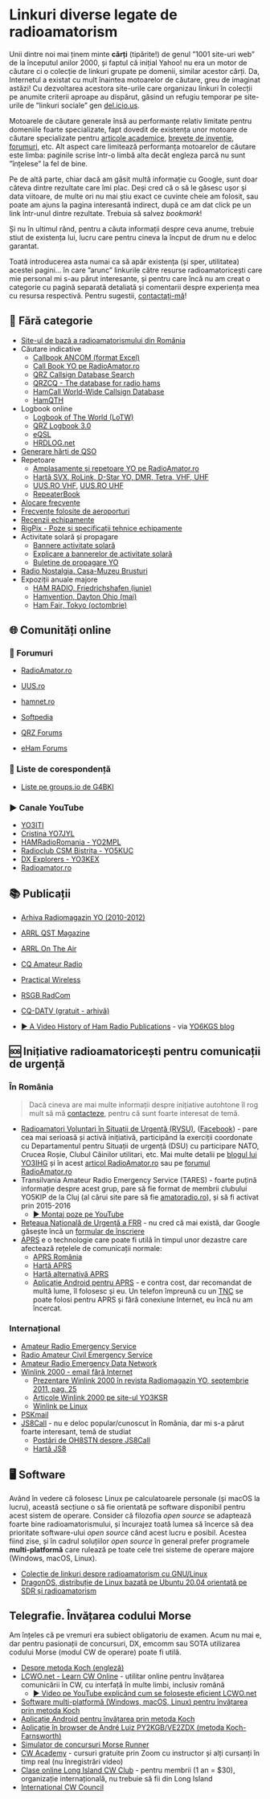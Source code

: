 # Linkuri diverse legate de radioamatorism

Unii dintre noi mai ținem minte **cărți** (tipărite!) de genul ”1001 site-uri web” de la începutul anilor 2000, și faptul că inițial Yahoo! nu era un motor de căutare ci o colecție de linkuri grupate pe domenii, similar acestor cărți. Da, Internetul a existat cu mult înaintea motoarelor de căutare, greu de imaginat astăzi! Cu dezvoltarea acestora site-urile care organizau linkuri în colecții pe anumite criterii aproape au dispărut, găsind un refugiu temporar pe site-urile de ”linkuri sociale” gen [del.icio.us](https://en.wikipedia.org/wiki/Delicious_(website)).

Motoarele de căutare generale însă au performanțe relativ limitate pentru domeniile foarte specializate, fapt dovedit de existența unor motoare de căutare specializate pentru [articole academice](https://scholar.google.com/), [brevete de invenție](https://patents.google.com/), [forumuri](https://boardreader.com/), etc. Alt aspect care limitează performanța motoarelor de căutare este limba: paginile scrise într-o limbă alta decât engleza parcă nu sunt ”înțelese” la fel de bine.

Pe de altă parte, chiar dacă am găsit multă informație cu Google, sunt doar câteva dintre rezultate care îmi plac. Deși cred că o să le găsesc ușor și data viitoare, de multe ori nu mai știu exact ce cuvinte cheie am folosit, sau poate am ajuns la pagina interesantă indirect, după ce am dat click pe un link într-unul dintre rezultate. Trebuia să salvez *bookmark*!

Și nu în ultimul rând, pentru a căuta informații despre ceva anume, trebuie stiut de existența lui, lucru care pentru cineva la încput de drum nu e deloc garantat.

Toată introducerea asta numai ca să apăr existența (și sper, utilitatea) acestei pagini... în care ”arunc” linkurile către resurse radioamatoricești care mie personal mi s-au părut interesante, și pentru care încă nu am creat o categorie cu pagină separată detaliată și comentarii despre experiența mea cu resursa respectivă. Pentru sugestii, [contactați-mă](./index.md#contact)!

## 🔗 Fără categorie

- [Site-ul de bază a radioamatorismului din România](https://www.radioamator.ro/)
- Căutare indicative
  - [Callbook ANCOM (format Excel)](https://www.ancom.ro/uploads/links_files/Callbook_16_06_20221.xlsx)
  - [Call Book YO pe RadioAmator.ro](https://www.radioamator.ro/call-book/yocall.php?call=YO5LNX)
  - [QRZ Callsign Database Search](https://www.qrz.com/db/YO5LNX)
  - [QRZCQ - The database for radio hams](https://www.qrzcq.com/call/YO5LNX)
  - [HamCall World-Wide Callsign Database](https://hamcall.net/call?callsign=YO5LNX)
  - [HamQTH](https://www.hamqth.com/YO5LNX)
- Logbook online
  - [Logbook of The World (LoTW)](http://www.arrl.org/logbook-of-the-world)
  - [QRZ Logbook 3.0](https://www.qrz.com/docs/logbook30/start)
  - [eQSL](https://www.eqsl.cc/)
  - [HRDLOG.net](http://hrdlog.net/)
- [Generare hărți de QSO](https://www.dxzone.com/best-qso-mapping-tools-to-display-contacts/)
- Repetoare
  - [Amplasamente și repetoare YO pe RadioAmator.ro](https://www.radioamator.ro/misc/amplasamente.php)
  - [Hartă SVX, RoLink, D-Star YO, DMR, Tetra, VHF, UHF](http://www.439100.ro/harta/)
  - [UUS.RO VHF](http://repetoare.uus.ro/index.html), [UUS.RO UHF](http://repetoare.uus.ro/uhf.html)
  - [RepeaterBook](https://www.repeaterbook.com/row_repeaters/Display_SS.php?state_id=RO&loc=%25&call=%25&use=%25)
- [Alocare frecvențe](https://www.radioreference.com/apps/db/?aid=8356)
- [Frecvențe folosite de aeroporturi](https://skyvector.com/airport/LRCL/Cluj-Napoca-Airport)
- [Recenzii echipamente](https://www.eham.net/reviews/)
- [RigPix - Poze și specificații tehnice echipamente](https://rigpix.com/)
- Activitate solară și propagare
  - [Bannere activitate solară](http://www.hamqsl.com/solar.html)
  - [Explicare a bannerelor de activitate solară](https://www.qsl.net/co8tw/Understanding%20HF%20propagation.pdf)
  - [Buletine de propagare YO](https://www.radioamator.ro/misc/buletinepropagare.php)
- [Radio Nostalgia. Casa-Muzeu Brusturi](http://radionostalgia-brusturi.ro/adminftp/)
- Expoziții anuale majore
  - [HAM RADIO, Friedrichshafen (iunie)](https://www.hamradio-friedrichshafen.com/)
  - [Hamvention, Dayton Ohio (mai)](https://hamvention.org/)
  - [Ham Fair, Tokyo (octombrie)](https://www.jarl.org/English/4_Library/A-4-6_ham-fair/ham-fair.htm)

## 🌐 Comunități online

### 💭 Forumuri

- [RadioAmator.ro](https://www.radioamator.ro/forum/)
- [UUS.ro](http://forum.uus.ro/)
- [hamnet.ro](http://forum.hamnet.ro/phpBB3/)
- [Softpedia](https://forum.softpedia.com/forum/653-radioamatorism/)

- [QRZ Forums](https://forums.qrz.com/)
- [eHam Forums](https://www.eham.net/forum/index)

### 📧 Liste de corespondență

- [Liste pe groups.io de G4BKI](http://www.g4bki.com/groups.htm)

### ▶️ Canale YouTube

- [YO3ITI](https://www.youtube.com/channel/UC41jXwUm1Usd4CdgN7vykZw)
- [Cristina YO7JYL](https://www.youtube.com/channel/UCqaR99awg0BcjnJ1BLX8dnw)
- [HAMRadioRomania - YO2MPL](https://www.youtube.com/user/catalinvoicu84)
- [Radioclub CSM Bistrița - YO5KUC](https://www.youtube.com/channel/UCocKejtdOGGHPaOYM46j6vA)
- [DX Explorers - YO3KEX](https://www.youtube.com/channel/UC1vqO4VwObhgT2InsrJ1Jrg)
- [Radioamator.ro](https://www.youtube.com/channel/UCwWyi81quiU4eFFyUPSR4rw)

## 📚 Publicații

- [Arhiva Radiomagazin YO (2010-2012)](http://www.yo3ksr.ro/web/index.php/radiomagazinyo)
- [ARRL QST Magazine](https://www.arrl.org/qst)
- [ARRL On The Air](http://www.arrl.org/on-the-air-magazine)
- [CQ Amateur Radio](https://cq-amateur-radio.com/)
- [Practical Wireless](https://www.radioenthusiast.co.uk/)
- [RSGB RadCom](https://rsgb.org/main/publications-archives/radcom/)
- [CQ-DATV (gratuit - arhivă)](https://cq-datv.ianp.uk/ebooks.php)

- [▶️ A Video History of Ham Radio Publications](https://www.youtube.com/watch?v=lCVUgybTmwY) - via [YO6KGS blog](https://yo6kgs.blogspot.com/2020/10/a-video-history-of-ham-radio.html)

## 🆘 Inițiative radioamatoricești pentru comunicații de urgență

### În România

> Dacă cineva are mai multe informații despre inițiative autohtone îl rog mult să mă [contacteze](./index.md#contact), pentru că sunt foarte interesat de temă.

- [Radioamatori Voluntari în Situații de Urgență (RVSU)](https://www.rvsu.ro/), ([Facebook](https://www.facebook.com/RVSU.RO/)) - pare cea mai serioasă și activă inițiativă, participând la exerciții coordonate cu Departamentul pentru Situații de urgență (DSU) cu participare NATO, Crucea Roșie, Clubul Câinilor utilitari, etc. Mai multe detalii pe [blogul lui YO3IHG](https://yo3ihg.blogspot.com/p/rvsu.html) și în acest [articol RadioAmator.ro](https://www.radioamator.ro/articole/view.php?id=1222) sau pe [forumul RadioAmator.ro](https://www.radioamator.ro/forum/viewtopic.php?t=2730)
- Transilvania Amateur Radio Emergency Service (TARES) - foarte puțină informație despre acest grup, pare să fie format de membrii clubului YO5KIP de la Cluj (al cărui site pare să fie [amatoradio.ro](https://www.amatoradio.ro/)), și să fi activat prin 2015-2016
  - [▶️ Montaj poze pe YouTube](https://www.youtube.com/watch?v=v3UUQ9aN7iA)
- [Rețeaua Națională de Urgență a FRR](https://www.radioamator.ro/articole/view.php?id=263) - nu cred că mai există, dar Google găsește încă un [formular de înscriere](https://view.officeapps.live.com/op/view.aspx?src=http%3A%2F%2Fwww.hamradio.ro%2Fwp-content%2Fuploads%2F2020%2F05%2Fcerere-rnu.docx&wdOrigin=BROWSELINK)
- [APRS](https://ro.wikipedia.org/wiki/APRS) e o technologie care poate fi utilă în timpul unor dezastre care afectează rețelele de comunicații normale:
  - [APRS România](http://www.aprs.ro/)
  - [Hartă APRS](https://aprs.fi/)
  - [Hartă alternativă APRS](https://www.aprsdirect.com/)
  - [Aplicație Android pentru APRS](https://aprsdroid.org/) - e contra cost, dar recomandat de multă lume, îl folosesc și eu. Un telefon împreună cu un [TNC](https://en.wikipedia.org/wiki/Terminal_node_controller) se poate folosi pentru APRS și fără conexiune Internet, eu încă nu am încercat.

### Internațional

- [Amateur Radio Emergency Service](https://www.arrl.org/ares)
- [Radio Amateur Civil Emergency Service](https://www.usraces.org/)
- [Amateur Radio Emergency Data Network](https://www.arednmesh.org/)
- [Winlink 2000 - email fără Internet](https://winlink.org/)
  - [Prezentare Winlink 2000 în revista Radiomagazin YO, septembrie 2011, pag. 25](http://www.yo3ksr.ro/web/images/RMYOcolectie/RMYO11.pdf)
  - [Articole Winlink 2000 pe site-ul YO3KSR](http://www.yo3ksr.ro/web/index.php/188-rvsu/software)
  - [Winlink pe Linux](https://howtotrainyourrobot.com/winlink-setup-on-linux/)
- [PSKmail](https://yo5kuc.ro/2017/09/pskmail-internet-prin-unde-scurte/)
- [JS8Call](http://js8call.com/) - nu e deloc popular/cunoscut în România, dar mi s-a părut foarte interesant, temă de studiat
  - [Postări de OH8STN despre JS8Call](http://oh8stn.org/blog/tag/js8call/)
  - [Hartă JS8](https://pskreporter.info/pskmap.html?preset&callsign=ZZZZZ&mode=JS8&mapCenter=45.984854667211124,25.188410546247265,7.384898167217304)

## 🖥️ Software

Având în vedere că folosesc Linux pe calculatoarele personale (și macOS la lucru), această secțiune o să fie orientată pe software disponibil pentru acest sistem de operare. Consider că filozofia *open source* se adaptează foarte bine radioamatorismului, și încurajez toată lumea să încerce să dea prioritate software-ului *open source* când acest lucru e posibil. Acestea fiind zise, și în cadrul soluțiilor *open source* în general prefer programele **multi-platformă** care rulează pe toate cele trei sisteme de operare majore (Windows, macOS, Linux).

- [Colecție de linkuri despre radioamatorism cu GNU/Linux](https://hamwaves.com/linux.ham/en/index.html)
- [DragonOS, distribuție de Linux bazată pe Ubuntu 20.04 orientată pe SDR și radioamatorism](https://sourceforge.net/projects/dragonos-focal/)

## Telegrafie. Învățarea codului Morse

Am înțeles că pe vremuri era subiect obligatoriu de examen. Acum nu mai e, dar pentru pasionații de concursuri, DX, emcomm sau SOTA utilizarea codului Morse (modul CW de operare) poate fi utilă.

- [Despre metoda Koch (engleză)](https://www.aa9pw.com/morsecode/so-you-want-to-learn-morse-code/)
- [LCWO.net - Learn CW Online](https://lcwo.net/ro/welcome) - utilitar online pentru învățarea comunicării în CW, cu interfață în multe limbi, inclusiv română
  - [▶️ Video pe YouTube explicând cum se folosește eficient LCWO.net](https://www.youtube.com/watch?v=iF687Kc203w)
- [Software multi-platformă (Windows, macOS, Linux) pentru învățarea prin metoda Koch](https://github.com/hmatuschek/kochmorse)
- [Aplicație Android pentru învățarea prin metoda Koch](https://play.google.com/store/apps/details?id=net.iz2uuf.cwkoch)
- [Aplicație în browser de André Luiz PY2KGB/VE2ZDX (metoda Koch-Farnsworth)](https://andrekgb.github.io/lets_learn_morse_code/)
- [Simulator de concursuri Morse Runner](http://www.dxatlas.com/MorseRunner/)
- [CW Academy](https://cwops.org/cw-academy/cw-academy-options/) - cursuri gratuite prin Zoom cu instructor și alți cursanți în timp real (nu înregistrări video)
- [Clase online Long Island CW Club](https://longislandcwclub.org/cw-online-classes/) - pentru membrii (1 an = $30), organizație internațională, nu trebuie să fii din Long Island
- [International CW Council](https://internationalcwcouncil.org/)
